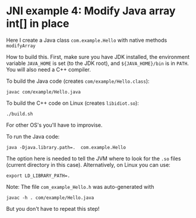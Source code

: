 JNI example 4: Modify Java array int[] in place
==============

Here I create a Java class `com.example.Hello` with native methods `modifyArray`

How to build this. First, make sure you have JDK installed, the environment
variable `JAVA_HOME` is set (to the JDK root), and `${JAVA_HOME}/bin` is in
`PATH`. You will also need a C++ compiler.


To build the Java code (creates `com/example/Hello.class`):  

`javac com/example/Hello.java`  

To build the C++ code on Linux (creates `libidiot.so`):  

`./build.sh`  

For other OS's you'll have to improvise.


To run the Java code:  

`java -Djava.library.path=.  com.example.Hello`

The option here is needed to tell the JVM where to look for the `.so` files (current directory in this case). Alternatively, on Linux you can use:

`export LD_LIBRARY_PATH=.`


Note: The file `com_example_Hello.h` was auto-generated with

`javac -h . com/example/Hello.java`  

But you don't have to repeat this step!
